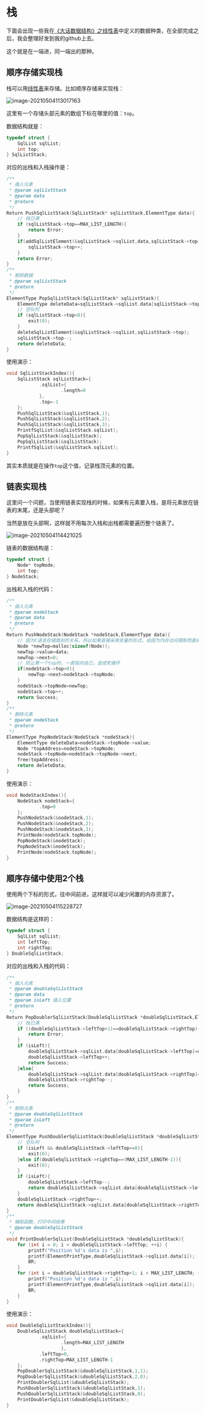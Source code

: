 # 栈

下面会出现一些我在[《大话数据结构》之线性表](https://blog.csdn.net/YQXLLWY/article/details/116176186)中定义的数据种类，在全部完成之后，我会整理好发到我的github上去。

这个就是在一端进，同一端出的那种。

## 顺序存储实现栈

栈可以用[线性表](https://blog.csdn.net/YQXLLWY/article/details/116176186)来存储。比如顺序存储来实现栈：

![image-20210504113017163](https://tva1.sinaimg.cn/large/008i3skNgy1gq68joseq3j307k0bi748.jpg)

这里有一个存储头部元素的数组下标在哪里的值：`top`。

数据结构就是：

```c
typedef struct {
    SqlList sqlList;
    int top;
} SqlListStack;
```

对应的出栈和入栈操作是：

```c
/**
 * 插入元素
 * @param sqlListStack
 * @param data
 * @return
 */
Return PushSqlListStack(SqlListStack* sqlListStack,ElementType data){
    // 栈已满
    if (sqlListStack->top==MAX_LIST_LENGTH){
        return Error;
    }
    if(addSqlListElement(&sqlListStack->sqlList,data,sqlListStack->top+1)==Success){
        sqlListStack->top++;
    }
    return Error;
}
/**
 * 剔除数据
 * @param sqlListStack
 * @return
 */
ElementType PopSqlListStack(SqlListStack* sqlListStack){
    ElementType deleteData=sqlListStack->sqlList.data[sqlListStack->top];
    // 空队列
    if (sqlListStack->top<0){
        exit(0);
    }
    deleteSqlListElement(&sqlListStack->sqlList,sqlListStack->top);
    sqlListStack->top--;
    return deleteData;
}
```

使用演示：

```c
void SqlListStackIndex(){
    SqlListStack sqlListStack={
            .sqlList={
                    .length=0
            },
            .top=-1
    };
    PushSqlListStack(&sqlListStack,1);
    PushSqlListStack(&sqlListStack,2);
    PushSqlListStack(&sqlListStack,3);
    PrintfSqlList(&sqlListStack.sqlList);
    PopSqlListStack(&sqlListStack);
    PopSqlListStack(&sqlListStack);
    PrintfSqlList(&sqlListStack.sqlList);
}
```

其实本质就是在操作`top`这个值，记录栈顶元素的位置。

## 链表实现栈

这里问一个问题，当使用链表实现栈的时候，如果有元素要入栈，是将元素放在链表的末尾，还是头部呢？

当然是放在头部啊，这样就不用每次入栈和出栈都需要遍历整个链表了。

![image-20210504114421025](https://tva1.sinaimg.cn/large/008i3skNgy1gq68y90nrnj305o0fg3yg.jpg)

链表的数据结构是：

```c
typedef struct {
    Node* topNode;
    int top;
} NodeStack;
```

出栈和入栈的代码：

```c
/**
 * 插入元素
 * @param nodeStack
 * @param data
 * @return
 */
Return PushNodeStack(NodeStack *nodeStack,ElementType data){
    // 因为C语言存储类别的关系，所以如果直接采用变量的形式，会因为内存访问限制而直接报错
    Node *newTop=malloc(sizeof(Node));
    newTop->value=data;
    newTop->next=0;
    // 防止第一个top时，一直指向自己，造成死循环
    if(nodeStack->top>0){
        newTop->next=nodeStack->topNode;
    }
    nodeStack->topNode=newTop;
    nodeStack->top++;
    return Success;
}
/**
 * 删除元素
 * @param nodeStack
 * @return
 */
ElementType PopNodeStack(NodeStack *nodeStack){
    ElementType deleteData=nodeStack->topNode->value;
    Node *topAddress=nodeStack->topNode;
    nodeStack->topNode=nodeStack->topNode->next;
    free(topAddress);
    return deleteData;
}
```

使用演示：

```c
void NodeStackIndex(){
    NodeStack nodeStack={
            .top=0
    };
    PushNodeStack(&nodeStack,1);
    PushNodeStack(&nodeStack,2);
    PushNodeStack(&nodeStack,3);
    PrintNode(nodeStack.topNode);
    PopNodeStack(&nodeStack);
    PopNodeStack(&nodeStack);
    PrintNode(nodeStack.topNode);
}
```

## 顺序存储中使用2个栈

使用两个下标的形式，往中间前进，这样就可以减少闲置的内存资源了。

![image-20210504115228727](https://tva1.sinaimg.cn/large/008i3skNgy1gq696pfv0vj30n207r0ss.jpg)

数据结构是这样的：

```c
typedef struct {
    SqlList sqlList;
    int leftTop;
    int rightTop;
} DoubleSqlListStack;
```

对应的出栈和入栈的代码：

```c
/**
 * 插入元素
 * @param doubleSqlListStack
 * @param data
 * @param isLeft 插入位置
 * @return
 */
Return PopDoublerSqlListStack(DoubleSqlListStack *doubleSqlListStack,ElementType data,short int isLeft){
    // 栈已满
    if ((doubleSqlListStack->leftTop+1)==doubleSqlListStack->rightTop){
        return Error;
    }
    if (isLeft){
        doubleSqlListStack->sqlList.data[doubleSqlListStack->leftTop]=data;
        doubleSqlListStack->leftTop++;
        return Success;
    }else{
        doubleSqlListStack->sqlList.data[doubleSqlListStack->rightTop]=data;
        doubleSqlListStack->rightTop--;
        return Success;
    }
}
/**
 * 剔除元素
 * @param doubleSqlListStack
 * @param isLeft
 * @return
 */
ElementType PushDoublerSqlListStack(DoubleSqlListStack *doubleSqlListStack,short int isLeft){
    // 空队列
    if (isLeft && doubleSqlListStack->leftTop==0){
        exit(0);
    }else if(doubleSqlListStack->rightTop==(MAX_LIST_LENGTH-1)){
        exit(0);
    }
    if (isLeft){
        doubleSqlListStack->leftTop--;
        return doubleSqlListStack->sqlList.data[doubleSqlListStack->leftTop+1];
    }
    doubleSqlListStack->rightTop++;
    return doubleSqlListStack->sqlList.data[doubleSqlListStack->rightTop-1];
}
/**
 * 辅助函数，打印中间结果
 * @param doubleSqlListStack
 */
void PrintDoublerSqlList(DoubleSqlListStack *doubleSqlListStack){
    for (int i = 0; i < doubleSqlListStack->leftTop; ++i) {
        printf("Position %d's data is ",i);
        printf(ElementPrintType,doubleSqlListStack->sqlList.data[i]);
        BR;
    }
    for (int i = doubleSqlListStack->rightTop+1; i < MAX_LIST_LENGTH; ++i) {
        printf("Position %d's data is ",i);
        printf(ElementPrintType,doubleSqlListStack->sqlList.data[i]);
        BR;
    }
}
```

使用演示：

```c
void DoubleSqlListStackIndex(){
    DoubleSqlListStack doubleSqlListStack={
            .sqlList={
                    .length=MAX_LIST_LENGTH
                    },
            .leftTop=0,
            .rightTop=MAX_LIST_LENGTH-1
    };
    PopDoublerSqlListStack(&doubleSqlListStack,1,1);
    PopDoublerSqlListStack(&doubleSqlListStack,2,0);
    PrintDoublerSqlList(&doubleSqlListStack);
    PushDoublerSqlListStack(&doubleSqlListStack,1);
    PushDoublerSqlListStack(&doubleSqlListStack,0);
    PrintDoublerSqlList(&doubleSqlListStack);
}
```

